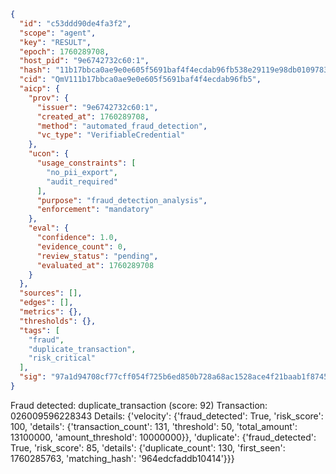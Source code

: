 ```json
{
  "id": "c53ddd90de4fa3f2",
  "scope": "agent",
  "key": "RESULT",
  "epoch": 1760289708,
  "host_pid": "9e6742732c60:1",
  "hash": "11b17bbca0ae9e0e605f5691baf4f4ecdab96fb538e29119e98db01097831bca",
  "cid": "QmV111b17bbca0ae9e0e605f5691baf4f4ecdab96fb5",
  "aicp": {
    "prov": {
      "issuer": "9e6742732c60:1",
      "created_at": 1760289708,
      "method": "automated_fraud_detection",
      "vc_type": "VerifiableCredential"
    },
    "ucon": {
      "usage_constraints": [
        "no_pii_export",
        "audit_required"
      ],
      "purpose": "fraud_detection_analysis",
      "enforcement": "mandatory"
    },
    "eval": {
      "confidence": 1.0,
      "evidence_count": 0,
      "review_status": "pending",
      "evaluated_at": 1760289708
    }
  },
  "sources": [],
  "edges": [],
  "metrics": {},
  "thresholds": {},
  "tags": [
    "fraud",
    "duplicate_transaction",
    "risk_critical"
  ],
  "sig": "97a1d94708cf77cff054f725b6ed850b728a68ac1528ace4f21baab1f8745cbd"
}
```

Fraud detected: duplicate_transaction (score: 92)
Transaction: 026009596228343
Details: {'velocity': {'fraud_detected': True, 'risk_score': 100, 'details': {'transaction_count': 131, 'threshold': 50, 'total_amount': 13100000, 'amount_threshold': 10000000}}, 'duplicate': {'fraud_detected': True, 'risk_score': 85, 'details': {'duplicate_count': 130, 'first_seen': 1760285763, 'matching_hash': '964edcfaddb10414'}}}